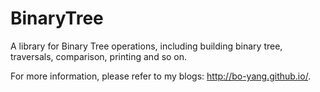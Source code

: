 BinaryTree
==========

A library for Binary Tree operations, including building binary tree, traversals, comparison, printing and so on.

For more information, please refer to my blogs: http://bo-yang.github.io/.
